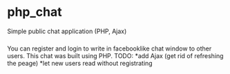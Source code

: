 # php_chat
Simple public chat application (PHP, Ajax)
###
You can register and login to write in facebooklike chat window to other users.
This chat was built using PHP.
TODO: 
*add Ajax (get rid of refreshing the peage)
*let new users read without registrating
